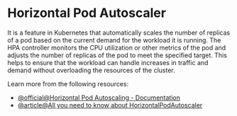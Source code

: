 # Horizontal Pod Autoscaler

It is a feature in Kubernetes that automatically scales the number of replicas of a pod based on the current demand for the workload it is running. The HPA controller monitors the CPU utilization or other metrics of the pod and adjusts the number of replicas of the pod to meet the specified target. This helps to ensure that the workload can handle increases in traffic and demand without overloading the resources of the cluster.

Learn more from the following resources:

- [@official@Horizontal Pod Autoscaling - Documentation](https://kubernetes.io/docs/tasks/run-application/horizontal-pod-autoscale/)
- [@article@All you need to know about HorizontalPodAutoscaler](https://aptakube.com/blog/hpa-horizontalpodautoscaler)